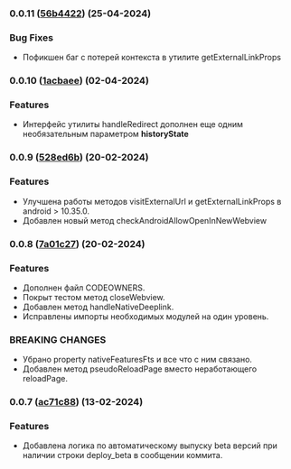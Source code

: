 ### 0.0.11 ([56b4422](https://github.com/core-ds/bridge-to-native/commit/56b4422)) (25-04-2024)

### Bug Fixes
- Пофикшен баг с потерей контекста в утилите getExternalLinkProps

### 0.0.10 ([1acbaee](https://github.com/core-ds/bridge-to-native/commit/1acbaee)) (02-04-2024)

### Features
- Интерфейс утилиты  handleRedirect дополнен еще одним необязательным параметром **historyState**

### 0.0.9 ([528ed6b](https://github.com/core-ds/bridge-to-native/commit/528ed6b)) (20-02-2024)

### Features
- Улучшена работы методов visitExternalUrl и getExternalLinkProps в android > 10.35.0.
- Добавлен новый метод checkAndroidAllowOpenInNewWebview

### 0.0.8 ([7a01c27](https://github.com/core-ds/bridge-to-native/commit/7a01c27)) (20-02-2024)

### Features
- Дополнен файл CODEOWNERS.
- Покрыт тестом метод closeWebview.
- Добавлен метод handleNativeDeeplink.
- Исправлены импорты необходимых модулей на один уровень.
### BREAKING CHANGES
- Убрано property nativeFeaturesFts и все что с ним связано.
- Добавлен метод pseudoReloadPage вместо неработающего reloadPage.

### 0.0.7 ([ac71c88](https://github.com/core-ds/bridge-to-native/commit/ac71c88)) (13-02-2024)

### Features
- Добавлена логика по автоматическому выпуску beta версий при наличии строки deploy_beta в сообщении коммита.

